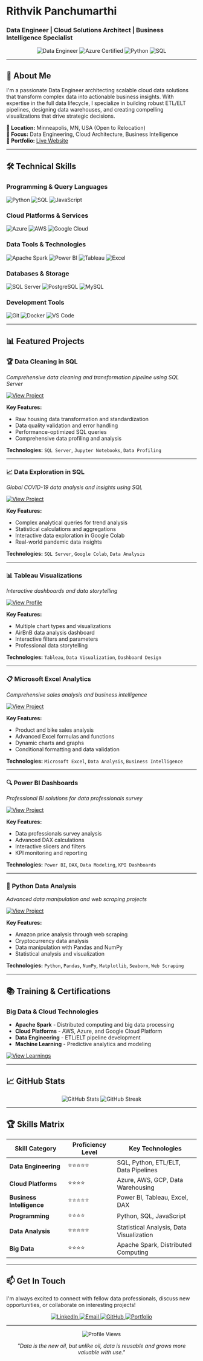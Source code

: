 # Rithvik Panchumarthi
### Data Engineer | Cloud Solutions Architect | Business Intelligence Specialist

<div align="center">
  <img src="https://img.shields.io/badge/Data%20Engineer-Expert-blue?style=for-the-badge&logo=apache-spark" alt="Data Engineer">
  <img src="https://img.shields.io/badge/Azure%20Cloud-Certified-blue?style=for-the-badge&logo=microsoft-azure" alt="Azure Certified">
  <img src="https://img.shields.io/badge/Python-Advanced-green?style=for-the-badge&logo=python" alt="Python">
  <img src="https://img.shields.io/badge/SQL-Expert-orange?style=for-the-badge&logo=postgresql" alt="SQL">
</div>

---

## 🚀 About Me

I'm a passionate Data Engineer architecting scalable cloud data solutions that transform complex data into actionable business insights. With expertise in the full data lifecycle, I specialize in building robust ETL/ELT pipelines, designing data warehouses, and creating compelling visualizations that drive strategic decisions.

**📍 Location:** Minneapolis, MN, USA (Open to Relocation)  
**🎯 Focus:** Data Engineering, Cloud Architecture, Business Intelligence  
**🔗 Portfolio:** [Live Website](https://rithvikpanchumarthi.github.io/Rithvik-sPortfoliowithAnalytics/)

---

## 🛠️ Technical Skills

### **Programming & Query Languages**
![Python](https://img.shields.io/badge/Python-3776AB?style=for-the-badge&logo=python&logoColor=white)
![SQL](https://img.shields.io/badge/SQL-025E8C?style=for-the-badge&logo=postgresql&logoColor=white)
![JavaScript](https://img.shields.io/badge/JavaScript-F7DF1E?style=for-the-badge&logo=javascript&logoColor=black)

### **Cloud Platforms & Services**
![Azure](https://img.shields.io/badge/Azure-0078D4?style=for-the-badge&logo=microsoft-azure&logoColor=white)
![AWS](https://img.shields.io/badge/AWS-232F3E?style=for-the-badge&logo=amazon-aws&logoColor=white)
![Google Cloud](https://img.shields.io/badge/Google_Cloud-4285F4?style=for-the-badge&logo=google-cloud&logoColor=white)

### **Data Tools & Technologies**
![Apache Spark](https://img.shields.io/badge/Apache_Spark-E25A1C?style=for-the-badge&logo=apache-spark&logoColor=white)
![Power BI](https://img.shields.io/badge/Power_BI-F2C811?style=for-the-badge&logo=power-bi&logoColor=black)
![Tableau](https://img.shields.io/badge/Tableau-E97627?style=for-the-badge&logo=tableau&logoColor=white)
![Excel](https://img.shields.io/badge/Microsoft_Excel-217346?style=for-the-badge&logo=microsoft-excel&logoColor=white)

### **Databases & Storage**
![SQL Server](https://img.shields.io/badge/SQL_Server-CC2927?style=for-the-badge&logo=microsoft-sql-server&logoColor=white)
![PostgreSQL](https://img.shields.io/badge/PostgreSQL-316192?style=for-the-badge&logo=postgresql&logoColor=white)
![MySQL](https://img.shields.io/badge/MySQL-4479A1?style=for-the-badge&logo=mysql&logoColor=white)

### **Development Tools**
![Git](https://img.shields.io/badge/Git-F05032?style=for-the-badge&logo=git&logoColor=white)
![Docker](https://img.shields.io/badge/Docker-2496ED?style=for-the-badge&logo=docker&logoColor=white)
![VS Code](https://img.shields.io/badge/VS_Code-007ACC?style=for-the-badge&logo=visual-studio-code&logoColor=white)

---

## 📊 Featured Projects

### 🏆 **Data Cleaning in SQL** 
*Comprehensive data cleaning and transformation pipeline using SQL Server*

[![View Project](https://img.shields.io/badge/View_Project-GitHub-black?style=for-the-badge&logo=github)](https://github.com/RithvikPanchumarthi/WorkwithSQL/blob/main/SQL2.ipynb)

**Key Features:**
- Raw housing data transformation and standardization
- Data quality validation and error handling
- Performance-optimized SQL queries
- Comprehensive data profiling and analysis

**Technologies:** `SQL Server`, `Jupyter Notebooks`, `Data Profiling`

---

### 📈 **Data Exploration in SQL**
*Global COVID-19 data analysis and insights using SQL*

[![View Project](https://img.shields.io/badge/View_Project-GitHub-black?style=for-the-badge&logo=github)](https://github.com/RithvikPanchumarthi/WorkwithSQL/blob/main/SQL.ipynb)

**Key Features:**
- Complex analytical queries for trend analysis
- Statistical calculations and aggregations
- Interactive data exploration in Google Colab
- Real-world pandemic data insights

**Technologies:** `SQL Server`, `Google Colab`, `Data Analysis`

---

### 📊 **Tableau Visualizations**
*Interactive dashboards and data storytelling*

[![View Profile](https://img.shields.io/badge/View_Profile-Tableau-orange?style=for-the-badge&logo=tableau)](https://public.tableau.com/app/profile/rithvik.sai.panchumarthi)

**Key Features:**
- Multiple chart types and visualizations
- AirBnB data analysis dashboard
- Interactive filters and parameters
- Professional data storytelling

**Technologies:** `Tableau`, `Data Visualization`, `Dashboard Design`

---

### 📋 **Microsoft Excel Analytics**
*Comprehensive sales analysis and business intelligence*

[![View Project](https://img.shields.io/badge/View_Project-GitHub-black?style=for-the-badge&logo=github)](https://github.com/RithvikPanchumarthi/WorkwithExcel)

**Key Features:**
- Product and bike sales analysis
- Advanced Excel formulas and functions
- Dynamic charts and graphs
- Conditional formatting and data validation

**Technologies:** `Microsoft Excel`, `Data Analysis`, `Business Intelligence`

---

### 🔍 **Power BI Dashboards**
*Professional BI solutions for data professionals survey*

[![View Project](https://img.shields.io/badge/View_Project-GitHub-black?style=for-the-badge&logo=github)](https://github.com/RithvikPanchumarthi/Visualization_with_PowerBI)

**Key Features:**
- Data professionals survey analysis
- Advanced DAX calculations
- Interactive slicers and filters
- KPI monitoring and reporting

**Technologies:** `Power BI`, `DAX`, `Data Modeling`, `KPI Dashboards`

---

### 🐍 **Python Data Analysis**
*Advanced data manipulation and web scraping projects*

[![View Project](https://img.shields.io/badge/View_Project-GitHub-black?style=for-the-badge&logo=github)](https://github.com/RithvikPanchumarthi/python)

**Key Features:**
- Amazon price analysis through web scraping
- Cryptocurrency data analysis
- Data manipulation with Pandas and NumPy
- Statistical analysis and visualization

**Technologies:** `Python`, `Pandas`, `NumPy`, `Matplotlib`, `Seaborn`, `Web Scraping`

---

## 📚 Training & Certifications

### **Big Data & Cloud Technologies**
- **Apache Spark** - Distributed computing and big data processing
- **Cloud Platforms** - AWS, Azure, and Google Cloud Platform
- **Data Engineering** - ETL/ELT pipeline development
- **Machine Learning** - Predictive analytics and modeling

[![View Learnings](https://img.shields.io/badge/View_Learnings-Linktree-green?style=for-the-badge&logo=linktree)](https://linktr.ee/rithvikpanchumarthi)

---

## 📈 GitHub Stats

<div align="center">
  <img src="https://github-readme-stats.vercel.app/api?username=RithvikPanchumarthi&show_icons=true&theme=radical" alt="GitHub Stats">
  <img src="https://github-readme-streak-stats.herokuapp.com/?user=RithvikPanchumarthi&theme=radical" alt="GitHub Streak">
</div>

---

## 🏆 Skills Matrix

| Skill Category | Proficiency Level | Key Technologies |
|---------------|------------------|------------------|
| **Data Engineering** | ⭐⭐⭐⭐⭐ | SQL, Python, ETL/ELT, Data Pipelines |
| **Cloud Platforms** | ⭐⭐⭐⭐ | Azure, AWS, GCP, Data Warehousing |
| **Business Intelligence** | ⭐⭐⭐⭐⭐ | Power BI, Tableau, Excel, DAX |
| **Programming** | ⭐⭐⭐⭐ | Python, SQL, JavaScript |
| **Data Analysis** | ⭐⭐⭐⭐⭐ | Statistical Analysis, Data Visualization |
| **Big Data** | ⭐⭐⭐⭐ | Apache Spark, Distributed Computing |

---

## 📫 Get In Touch

I'm always excited to connect with fellow data professionals, discuss new opportunities, or collaborate on interesting projects!

<div align="center">
  <a href="https://www.linkedin.com/in/rithvik-panchumarthi/" target="_blank">
    <img src="https://img.shields.io/badge/LinkedIn-0077B5?style=for-the-badge&logo=linkedin&logoColor=white" alt="LinkedIn">
  </a>
  <a href="mailto:rithvikpanchumarthi@gmail.com">
    <img src="https://img.shields.io/badge/Email-D14836?style=for-the-badge&logo=gmail&logoColor=white" alt="Email">
  </a>
  <a href="https://github.com/RithvikPanchumarthi" target="_blank">
    <img src="https://img.shields.io/badge/GitHub-100000?style=for-the-badge&logo=github&logoColor=white" alt="GitHub">
  </a>
  <a href="https://rithvikpanchumarthi.github.io/Rithvik-sPortfoliowithAnalytics/" target="_blank">
    <img src="https://img.shields.io/badge/Portfolio-252525?style=for-the-badge&logo=About.me&logoColor=white" alt="Portfolio">
  </a>
</div>

---

<div align="center">
  <img src="https://komarev.com/ghpvc/?username=RithvikPanchumarthi&style=flat-square&color=blue" alt="Profile Views">
  
  *"Data is the new oil, but unlike oil, data is reusable and grows more valuable with use."*
</div> 